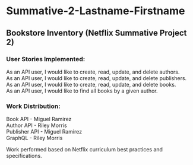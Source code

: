 # Summative-2-Lastname-Firstname
## Bookstore Inventory (Netflix Summative Project 2)

### User Stories Implemented:
As an API user, I would like to create, read, update, and delete authors.  
As an API user, I would like to create, read, update, and delete publishers.  
As an API user, I would like to create, read, update, and delete books.  
As an API user, I would like to find all books by a given author.  

### Work Distribution:
Book API - Miguel Ramirez  
Author API - Riley Morris  
Publisher API - Miguel Ramirez  
GraphQL - Riley Morris  

Work performed based on Netflix curriculum best practices and specifications.
